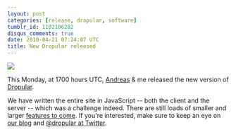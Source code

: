```yaml
---
layout: post
categories: [release, dropular, software]
tumblr_id: 1102106282
disqus_comments: true
date: 2010-04-21 07:24:07 UTC
title: New Dropular released
---
```


<img src="http://farm3.static.flickr.com/2786/4539649287_5ea6ac927a_o.png">

This Monday, at 1700 hours UTC, [Andreas](http://suprb.com/) & me released the new version of [Dropular](http://dropular.net/).

We have written the entire site in JavaScript -- both the client and the server -- which was a challenge indeed. There are still loads of smaller and larger [features to come](http://dropular.net/#about/todo). If you're interested, make sure to keep an eye on [our blog](http://dropular.tumblr.com/) and [@dropular at Twitter](http://twitter.com/dropular).
